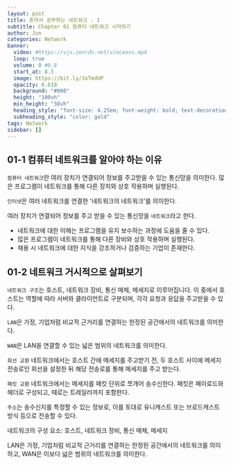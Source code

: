 ```yaml
---
layout: post
title: 혼자서 공부하는 네트워크 - 1
subtitle: Chapter 01 컴퓨터 네트워크 시작하기
author: Jun
categories: Network
banner:
  video: #https://vjs.zencdn.net/v/oceans.mp4
  loop: true
  volume: 0 #0.8
  start_at: 8.5
  image: https://bit.ly/3xTmdUP
  opacity: 0.618
  background: "#000"
  height: "100vh"
  min_height: "38vh"
  heading_style: "font-size: 4.25em; font-weight: bold; text-decoration: underline"
  subheading_style: "color: gold"
tags: Network
sidebar: []
---
```


## 01-1 컴퓨터 네트워크를 알아야 하는 이유

`컴퓨터 네트워크`란 여러 장치가 연결되어 정보를 주고받을 수 있는 통신망을 의미한다. 많은 프로그램이 네트워크를 통해 다른 장치와 상호 작용하며 실행된다.

`인터넷`은 여러 네트워크를 연결한 '네트워크의 네트워크'를 의미한다.

여러 장치가 연결되어 정보를 주고 받을 수 있는 통신망을 `네트워크`라고 한다.

- 네트워크에 대한 이해는 프로그램을 유지 보수하는 과정에 도움을 줄 수 있다.
- 많은 프로그램이 네트워크를 통해 다른 장비와 상호 작용하며 실행된다.
- 채용 시 네트워크에 대한 지식을 강조하거나 검증하는 기업이 존재한다.

## 01-2 네트워크 거시적으로 살펴보기

`네트워크 구조`는 호스트, 네트워크 장비, 통신 매체, 메세지로 이루어집니다. 이 중에서 호스트는 역할에 따라 서버와 클라이언트로 구분되며, 각각 요청과 응답을 주고받을 수 있다.

`LAN`은 가정, 기업처럼 비교적 근거리를 연결하는 한정된 공간에서의 네트워크를 의미한다.

`WAN`은 LAN을 연결할 수 있는 넓은 범위의 네트워크를 의미한다.

`회선 교환` 네트워크에서는 호스트 간에 메세지를 주고받기 전, 두 호스트 사이에 메세지 전송로인 회선을 설정한 뒤 해당 전송로를 통해 메세지를 주고 받는다.

`패킷 교환` 네트워크에서는 메세지를 패킷 단위로 쪼개어 송수신한다. 패킷은 페이로드와 헤더로 구성되고, 때로는 트레일러까지 포함한다.

`주소`는 송수신지를 특정할 수 있는 정보로, 이를 토대로 유니캐스트 또는 브로드캐스트 방식 등으로 전송할 수 있다.

네트워크의 구성 요소: 호스트, 네트워크 장비, 통신 매체, 메세지

LAN은 가정, 기업처럼 비교적 근거리를 연결하는 한정된 공간에서의 네트워크를 의미하고, WAN은 이보다 넓은 범위의 네트워크를 의미한다.
